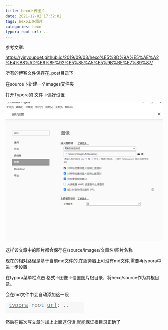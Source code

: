 ```yaml
---
title: hexo上传图片
date: 2021-12-02 17:32:02
tags: hexo上传图片
categories: hexo
typora-root-url: ..
---
```


参考文章:

https://yinyoupoet.github.io/2019/09/03/hexo%E5%8D%9A%E5%AE%A2%E4%B8%AD%E6%8F%92%E5%85%A5%E5%9B%BE%E7%89%87/

所有的博客文件保存在_post目录下

<!--more-->

在source下新建一个images文件夹

打开Typora的 文件->偏好设置

![](/images/pic-hexo/image-20211203001406102.png)

这样该文章中的图片都会保存在/source/images/文章名/图片名称

现在的相对路径是基于当前md文件的,在服务器上可没有md文件,需要再typora中进一步设置

在typora菜单栏点击 格式->图像->设置图片根目录，将hexo/source作为其根目录。

会在md文件中会自动添加这一段

![](/images/pic-hexo/image-20211202174427901.png)

然后在每次写文章时加上上面这句话,就能保证根目录正确了
